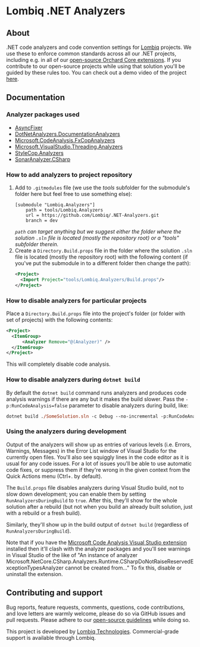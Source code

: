 # Lombiq .NET Analyzers



## About

.NET code analyzers and code convention settings for [Lombiq](https://lombiq.com) projects. We use these to enforce common standards across all our .NET projects, including e.g. in all of our [open-source Orchard Core extensions](https://github.com/Lombiq/Open-Source-Orchard-Core-Extensions). If you contribute to our open-source projects while using that solution you'll be guided by these rules too. You can check out a demo video of the project [here](https://www.youtube.com/watch?v=dtbGRi3Cezs).


## Documentation

### Analyzer packages used

- [AsyncFixer](https://www.nuget.org/packages/AsyncFixer)
- [DotNetAnalyzers.DocumentationAnalyzers](https://www.nuget.org/packages/DotNetAnalyzers.DocumentationAnalyzers/)
- [Microsoft.CodeAnalysis.FxCopAnalyzers](https://www.nuget.org/packages/Microsoft.CodeAnalysis.FxCopAnalyzers/)
- [Microsoft.VisualStudio.Threading.Analyzers](https://www.nuget.org/packages/microsoft.visualstudio.threading.analyzers)
- [StyleCop.Analyzers](https://www.nuget.org/packages/StyleCop.Analyzers/)
- [SonarAnalyzer.CSharp](https://www.nuget.org/packages/SonarAnalyzer.CSharp/)

### How to add analyzers to project repository

1. Add to `.gitmodules` file (we use the *tools* subfolder for the submodule's folder here but feel free to use something else):
   ```
   [submodule "Lombiq.Analyzers"]
       path = tools/Lombiq.Analyzers
       url = https://github.com/Lombiq/.NET-Analyzers.git
       branch = dev
   ```
   *`path` can target anything but we suggest either the folder where the solution `.sln` file is located (mostly the repository root) or a "tools" subfolder therein.*
1. Create a `Directory.Build.props` file in the folder where the solution `.sln` file is located (mostly the repository root) with the following content (if you've put the submodule in to a different folder then change the path):
   ```xml
   <Project>
     <Import Project="tools/Lombiq.Analyzers/Build.props"/>
   </Project>
   ```

### How to disable analyzers for particular projects

Place a `Directory.Build.props` file into the project's folder (or folder with set of projects) with the following contents:

```xml
<Project>
  <ItemGroup> 
      <Analyzer Remove="@(Analyzer)" /> 
  </ItemGroup>
</Project>
```

This will completely disable code analysis.

### How to disable analyzers during `dotnet build`

By default the `dotnet build` command runs analyzers and produces code analysis warnings if there are any but it makes the build slower. Pass the `-p:RunCodeAnalysis=false` parameter to disable analyzers during build, like:

```ps
dotnet build ./SomeSolution.sln -c Debug --no-incremental -p:RunCodeAnalysis=false
```

### Using the analyzers during development

Output of the analyzers will show up as entries of various levels (i.e. Errors, Warnings, Messages) in the Error List window of Visual Studio for the currently open files. You'll also see squiggly lines in the code editor as it is usual for any code issues. For a lot of issues you'll be able to use automatic code fixes, or suppress them if they're wrong in the given context from the Quick Actions menu (Ctrl+. by default).

The `Build.props` file disables analyzers during Visual Studio build, not to slow down development; you can enable them by setting `RunAnalyzersDuringBuild` to `true`. After this, they'll show for the whole solution after a rebuild (but not when you build an already built solution, just with a rebuild or a fresh build).

Similarly, they'll show up in the build output of `dotnet build` (regardless of `RunAnalyzersDuringBuild`). 

Note that if you have the [Microsoft Code Analysis Visual Studio extension](https://docs.microsoft.com/en-us/visualstudio/code-quality/install-fxcop-analyzers#vsix) installed then it'll clash with the analyzer packages and you'll see warnings in Visual Studio of the like of "An instance of analyzer Microsoft.NetCore.CSharp.Analyzers.Runtime.CSharpDoNotRaiseReservedExceptionTypesAnalyzer cannot be created from..." To fix this, disable or uninstall the extension.


## Contributing and support

Bug reports, feature requests, comments, questions, code contributions, and love letters are warmly welcome, please do so via GitHub issues and pull requests. Please adhere to our [open-source guidelines](https://lombiq.com/open-source-guidelines) while doing so.

This project is developed by [Lombiq Technologies](https://lombiq.com/). Commercial-grade support is available through Lombiq.